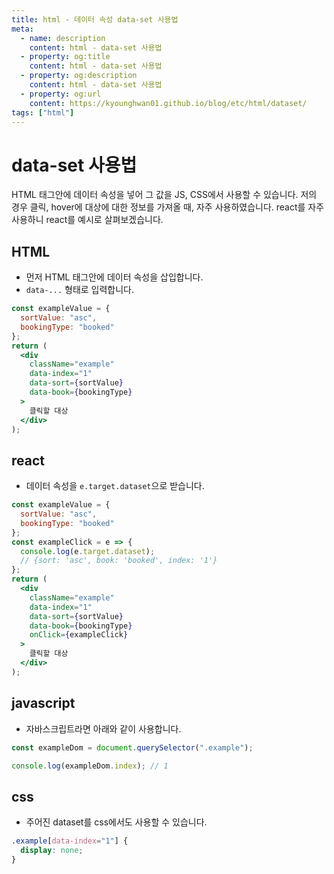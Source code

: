 ```yaml
---
title: html - 데이터 속성 data-set 사용법
meta:
  - name: description
    content: html - data-set 사용법
  - property: og:title
    content: html - data-set 사용법
  - property: og:description
    content: html - data-set 사용법
  - property: og:url
    content: https://kyounghwan01.github.io/blog/etc/html/dataset/
tags: ["html"]
---
```


# data-set 사용법

HTML 태그안에 데이터 속성을 넣어 그 값을 JS, CSS에서 사용할 수 있습니다.
저의 경우 클릭, hover에 대상에 대한 정보를 가져올 때, 자주 사용하였습니다.
react를 자주 사용하니 react를 예시로 살펴보겠습니다.

## HTML

- 먼저 HTML 태그안에 데이터 속성을 삽입합니다.
- `data-...` 형태로 입력합니다.

```jsx
const exampleValue = {
  sortValue: "asc",
  bookingType: "booked"
};
return (
  <div
    className="example"
    data-index="1"
    data-sort={sortValue}
    data-book={bookingType}
  >
    클릭할 대상
  </div>
);
```

## react

- 데이터 속성을 `e.target.dataset`으로 받습니다.

```jsx
const exampleValue = {
  sortValue: "asc",
  bookingType: "booked"
};
const exampleClick = e => {
  console.log(e.target.dataset);
  // {sort: 'asc', book: 'booked', index: '1'}
};
return (
  <div
    className="example"
    data-index="1"
    data-sort={sortValue}
    data-book={bookingType}
    onClick={exampleClick}
  >
    클릭할 대상
  </div>
);
```

## javascript

- 자바스크립트라면 아래와 같이 사용합니다.

```js
const exampleDom = document.querySelector(".example");

console.log(exampleDom.index); // 1
```

## css

- 주어진 dataset를 css에서도 사용할 수 있습니다.

```css
.example[data-index="1"] {
  display: none;
}
```
